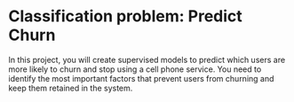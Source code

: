 # Classification problem: Predict Churn

In this project, you will create supervised models to predict which users are more likely to churn and stop using a cell phone service. You need to identify the most important factors that prevent users from churning and keep them retained in the system. 
